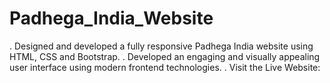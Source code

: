 # Padhega_India_Website
. Designed and developed a fully responsive Padhega India website using HTML, CSS and Bootstrap.
. Developed an engaging and visually appealing user interface using modern frontend technologies.
. Visit the Live Website: 

